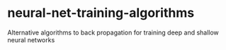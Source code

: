 # neural-net-training-algorithms
Alternative algorithms to back propagation for training deep and shallow neural networks
